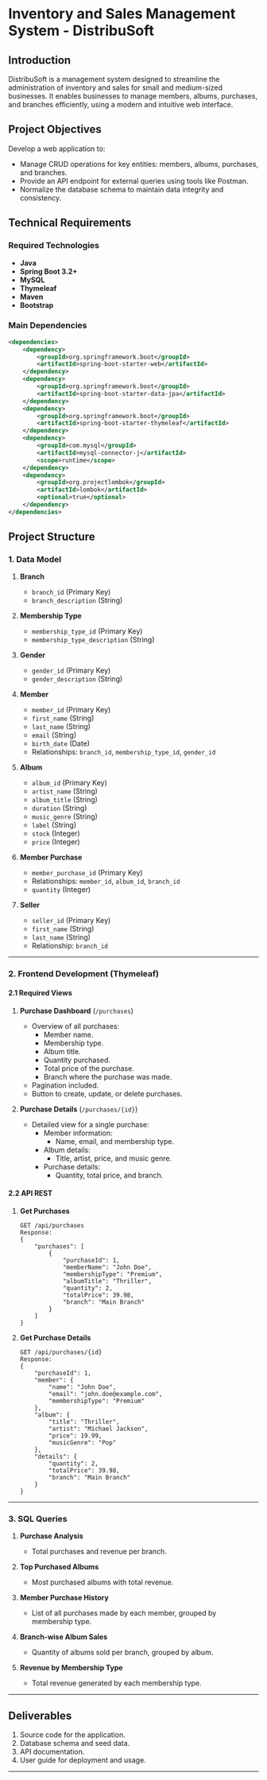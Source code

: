 # Inventory and Sales Management System - DistribuSoft

## Introduction

DistribuSoft is a management system designed to streamline the administration of inventory and sales for small and
medium-sized businesses. It enables businesses to manage members, albums, purchases, and branches efficiently, using a
modern and intuitive web interface.

## Project Objectives

Develop a web application to:

- Manage CRUD operations for key entities: members, albums, purchases, and branches.
- Provide an API endpoint for external queries using tools like Postman.
- Normalize the database schema to maintain data integrity and consistency.

## Technical Requirements

### Required Technologies

- **Java**
- **Spring Boot 3.2+**
- **MySQL**
- **Thymeleaf**
- **Maven**
- **Bootstrap**

### Main Dependencies

```xml
<dependencies>
    <dependency>
        <groupId>org.springframework.boot</groupId>
        <artifactId>spring-boot-starter-web</artifactId>
    </dependency>
    <dependency>
        <groupId>org.springframework.boot</groupId>
        <artifactId>spring-boot-starter-data-jpa</artifactId>
    </dependency>
    <dependency>
        <groupId>org.springframework.boot</groupId>
        <artifactId>spring-boot-starter-thymeleaf</artifactId>
    </dependency>
    <dependency>
        <groupId>com.mysql</groupId>
        <artifactId>mysql-connector-j</artifactId>
        <scope>runtime</scope>
    </dependency>
    <dependency>
        <groupId>org.projectlombok</groupId>
        <artifactId>lombok</artifactId>
        <optional>true</optional>
    </dependency>
</dependencies>
```

## Project Structure

### 1. Data Model

1. **Branch**

    - `branch_id` (Primary Key)
    - `branch_description` (String)

2. **Membership Type**

    - `membership_type_id` (Primary Key)
    - `membership_type_description` (String)

3. **Gender**

    - `gender_id` (Primary Key)
    - `gender_description` (String)

4. **Member**

    - `member_id` (Primary Key)
    - `first_name` (String)
    - `last_name` (String)
    - `email` (String)
    - `birth_date` (Date)
    - Relationships: `branch_id`, `membership_type_id`, `gender_id`

5. **Album**

    - `album_id` (Primary Key)
    - `artist_name` (String)
    - `album_title` (String)
    - `duration` (String)
    - `music_genre` (String)
    - `label` (String)
    - `stock` (Integer)
    - `price` (Integer)

6. **Member Purchase**

    - `member_purchase_id` (Primary Key)
    - Relationships: `member_id`, `album_id`, `branch_id`
    - `quantity` (Integer)

7. **Seller**

    - `seller_id` (Primary Key)
    - `first_name` (String)
    - `last_name` (String)
    - Relationship: `branch_id`

---

### 2. Frontend Development (Thymeleaf)

#### 2.1 Required Views

1. **Purchase Dashboard** (`/purchases`)

    - Overview of all purchases:
        - Member name.
        - Membership type.
        - Album title.
        - Quantity purchased.
        - Total price of the purchase.
        - Branch where the purchase was made.
    - Pagination included.
    - Button to create, update, or delete purchases.

2. **Purchase Details** (`/purchases/{id}`)

    - Detailed view for a single purchase:
        - Member information:
            - Name, email, and membership type.
        - Album details:
            - Title, artist, price, and music genre.
        - Purchase details:
            - Quantity, total price, and branch.


#### 2.2 API REST

1. **Get Purchases**

   ```http
   GET /api/purchases
   Response:
   {
       "purchases": [
           {
               "purchaseId": 1,
               "memberName": "John Doe",
               "membershipType": "Premium",
               "albumTitle": "Thriller",
               "quantity": 2,
               "totalPrice": 39.98,
               "branch": "Main Branch"
           }
       ]
   }
   ```

2. **Get Purchase Details**

   ```http
   GET /api/purchases/{id}
   Response:
   {
       "purchaseId": 1,
       "member": {
           "name": "John Doe",
           "email": "john.doe@example.com",
           "membershipType": "Premium"
       },
       "album": {
           "title": "Thriller",
           "artist": "Michael Jackson",
           "price": 19.99,
           "musicGenre": "Pop"
       },
       "details": {
           "quantity": 2,
           "totalPrice": 39.98,
           "branch": "Main Branch"
       }
   }
   ```

---

### 3. SQL Queries

1. **Purchase Analysis**

    - Total purchases and revenue per branch.

2. **Top Purchased Albums**

    - Most purchased albums with total revenue.

3. **Member Purchase History**

    - List of all purchases made by each member, grouped by membership type.

4. **Branch-wise Album Sales**

    - Quantity of albums sold per branch, grouped by album.

5. **Revenue by Membership Type**

    - Total revenue generated by each membership type.
---

## Deliverables

1. Source code for the application.
2. Database schema and seed data.
3. API documentation.
4. User guide for deployment and usage.

---


